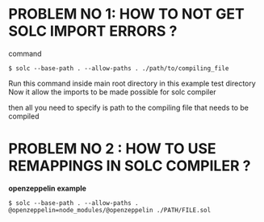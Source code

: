 # PROBLEM NO 1: HOW TO NOT GET SOLC IMPORT ERRORS ?

command
```
$ solc --base-path . --allow-paths . ./path/to/compiling_file
```

Run this command inside main root directory
in this example test directory
Now it allow the imports to be made possible for solc compiler

then all you need to specify is path to the compiling file that needs
to be compiled


# PROBLEM NO 2 : HOW TO USE REMAPPINGS IN SOLC COMPILER ?

**openzeppelin example**
```
$ solc --base-path . --allow-paths .  @openzeppelin=node_modules/@openzeppelin ./PATH/FILE.sol
```
